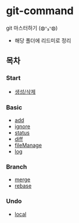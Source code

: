 # git-command

git 마스터하기 (◍ᐡ₃ᐡ◍)

- 해당 폴더에 리드미로 정리

## 목차

### Start

- [생성/삭제](https://github.com/DuetoPark/git-command/tree/main/start)

### Basic

- [add](https://github.com/DuetoPark/git-command/tree/main/basic/add)
- [ignore](https://github.com/DuetoPark/git-command/tree/main/basic/ignore)
- [status](https://github.com/DuetoPark/git-command/tree/main/basic/status)
- [diff](https://github.com/DuetoPark/git-command/tree/main/basic/diff)
- [fileManage](https://github.com/DuetoPark/git-command/tree/main/basic/fileManage)
- [log](https://github.com/DuetoPark/git-command/tree/main/basic/log)

### Branch

- [merge](https://github.com/DuetoPark/git-command/tree/main/branch/merge)
- [rebase](https://github.com/DuetoPark/git-command/tree/main/branch/rebase)

### Undo

- [local](https://github.com/DuetoPark/git-command/blob/main/undo/local)
